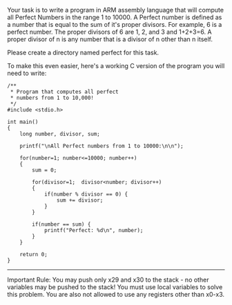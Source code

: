 Your task is to write a program in ARM assembly language that will compute all Perfect Numbers in the range 1 to 10000. A Perfect number is defined as a number that is equal to the sum of it's proper divisors. For example, 6 is a perfect number. The proper divisors of 6 are 1, 2, and 3 and 1+2+3=6. A proper divisor of n is any number that is a divisor of n other than n itself.

Please create a directory named perfect for this task.

To make this even easier, here's a working C version of the program you will need to write:

```
/**
 * Program that computes all perfect 
 * numbers from 1 to 10,000!
 */
#include <stdio.h>

int main()
{
    long number, divisor, sum;
    
    printf("\nAll Perfect numbers from 1 to 10000:\n\n");

    for(number=1; number<=10000; number++)
    {
        sum = 0;

        for(divisor=1;  divisor<number; divisor++) 
        {
            if(number % divisor == 0) {
                sum += divisor;
            }
        }

        if(number == sum) {
            printf("Perfect: %d\n", number);
        }
    }
    
    return 0;
}
```

-------------------------------------------------------------------

Important Rule:
You may push only x29 and x30 to the stack - no other variables may be pushed to the stack! You must use local variables to solve this problem.
You are also not allowed to use any registers other than x0-x3.

